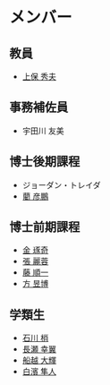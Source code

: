 # メンバー

## 教員

* [上保 秀夫](https://docs.joholab.com/hideo/v/ja/)

## 事務補佐員

* 宇田川 友美

## 博士後期課程

* ジョーダン・トレイダ
* [藺 彦鵬](https://docs.joholab.com/yanpeng/)

## 博士前期課程

* [金 琢奇](https://docs.joholab.com/zhuoqi/)
* [張 麗蓉](https://docs.joholab.com/reiyo/)
* [藤 順一](https://docs.joholab.com/junichi/)
* [方 昱博](https://docs.joholab.com/yubo/)

## 学類生

* [石川 梢](https://docs.joholab.com/kozue/)
* [長瀬 幸翼](https://docs.joholab.com/kousuke/)
* [船越 大輝](https://docs.joholab.com/taiki/)
* [白濱 隼人](https://docs.joholab.com/hayato/)

